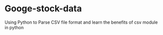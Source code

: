 # Googe-stock-data
Using Python to Parse CSV file format and learn the benefits of csv module in python
